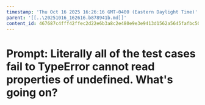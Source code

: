 ```yaml
---
timestamp: 'Thu Oct 16 2025 16:26:16 GMT-0400 (Eastern Daylight Time)'
parent: '[[..\20251016_162616.b878941b.md]]'
content_id: 467687c4fff42ffec2d22e6b3a8c2e480e9e3e9413d1562a5645fafbc50213f7
---
```


# Prompt: Literally all of the test cases fail to TypeError cannot read properties of undefined. What's going on?
